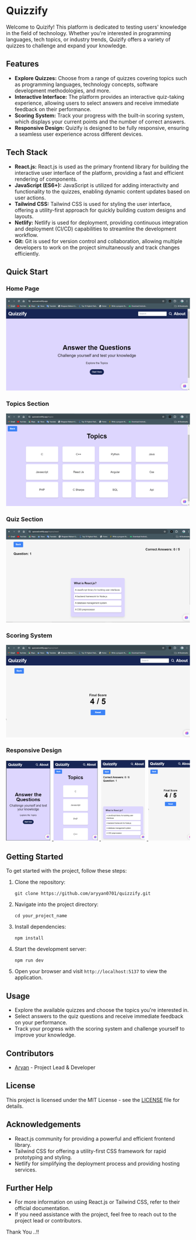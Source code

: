 # Quizzify

Welcome to Quizify! This platform is dedicated to testing users' knowledge in the field of technology. Whether you're interested in programming languages, tech topics, or industry trends, Quizify offers a variety of quizzes to challenge and expand your knowledge.

## Features

- **Explore Quizzes:** Choose from a range of quizzes covering topics such as programming languages, technology concepts, software development methodologies, and more.
- **Interactive Interface:** The platform provides an interactive quiz-taking experience, allowing users to select answers and receive immediate feedback on their performance.
- **Scoring System:** Track your progress with the built-in scoring system, which displays your current points and the number of correct answers.
- **Responsive Design:** Quizify is designed to be fully responsive, ensuring a seamless user experience across different devices.

## Tech Stack

- **React.js:** React.js is used as the primary frontend library for building the interactive user interface of the platform, providing a fast and efficient rendering of components.
- **JavaScript (ES6+):** JavaScript is utilized for adding interactivity and functionality to the quizzes, enabling dynamic content updates based on user actions.
- **Tailwind CSS:** Tailwind CSS is used for styling the user interface, offering a utility-first approach for quickly building custom designs and layouts.
- **Netlify:** Netlify is used for deployment, providing continuous integration and deployment (CI/CD) capabilities to streamline the development workflow.
- **Git:** Git is used for version control and collaboration, allowing multiple developers to work on the project simultaneously and track changes efficiently.

## Quick Start

### Home Page
![Home Page](./public/assets/home.png)

### Topics Section
![Topics Page](./public/assets/topics.png)

### Quiz Section
![Quiz Section](./public/assets/ques.png)

### Scoring System
![Scoring System](./public/assets/score.png)

### Responsive Design
<div style="overflow: auto; white-space: nowrap;">
  <a target="_blank" href="https://aryankadam.hashnode.dev/react-js-beginner-to-advanced">
    <img target="_blank" src="./public/assets/home-r.png" alt="Blogs" style="width: 24%; display: inline-block; margin-right: 1%;">
  </a>
  <a target="_blank" href="https://aryankadam.hashnode.dev/react-js-beginner-to-advanced-series-2">
    <img target="_blank" src="./public/assets/topics-r.png" alt="Pages" style="width: 24%; display: inline-block; margin-right: 1%;">
  </a>
  <a target="_blank" href="https://aryankadam.hashnode.dev/react-js-beginner-to-advanced">
    <img target="_blank" src="./public/assets/ques-r.png" alt="Blogs" style="width: 24%; display: inline-block; margin-right: 1%;">
  </a>
  <a target="_blank" href="https://aryankadam.hashnode.dev/react-js-beginner-to-advanced-series-2">
    <img target="_blank" src="./public/assets/score-r.png" alt="Pages" style="width: 24%; display: inline-block;">
  </a>
</div>


## Getting Started

To get started with the project, follow these steps:

1. Clone the repository:
   ```
   git clone https://github.com/aryyan0701/quizzify.git
   ```
2. Navigate into the project directory:
   ```
   cd your_project_name
   ```
3. Install dependencies:
   ```
   npm install
   ```
4. Start the development server:
   ```
   npm run dev
   ```
5. Open your browser and visit `http://localhost:5137` to view the application.

## Usage

- Explore the available quizzes and choose the topics you're interested in.
- Select answers to the quiz questions and receive immediate feedback on your performance.
- Track your progress with the scoring system and challenge yourself to improve your knowledge.

## Contributors

- [Aryan](https://github.com/aryyan0701) - Project Lead & Developer

## License

This project is licensed under the MIT License - see the [LICENSE](LICENSE) file for details.

## Acknowledgements

- React.js community for providing a powerful and efficient frontend library.
- Tailwind CSS for offering a utility-first CSS framework for rapid prototyping and styling.
- Netlify for simplifying the deployment process and providing hosting services.

## Further Help

- For more information on using React.js or Tailwind CSS, refer to their official documentation.
- If you need assistance with the project, feel free to reach out to the project lead or contributors.

Thank You ..!!

